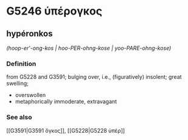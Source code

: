 # G5246 ὑπέρογκος

## hypéronkos

_(hoop-er'-ong-kos | hoo-PER-ohng-kose | yoo-PARE-ohng-kose)_

### Definition

from G5228 and G3591; bulging over, i.e., (figuratively) insolent; great swelling; 

- overswollen
- metaphorically immoderate, extravagant

### See also

[[G3591|G3591 ὄγκος]], [[G5228|G5228 ὑπέρ]]
